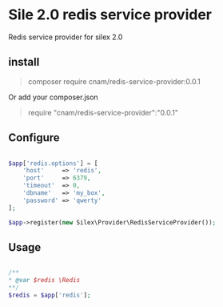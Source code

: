 # Sile 2.0 redis service provider
Redis service provider for silex 2.0


## install 

> composer require cnam/redis-service-provider:0.0.1

Or add your composer.json

> require "cnam/redis-service-provider":"0.0.1"

## Configure

```php

$app['redis.options'] = [
    'host'     => 'redis',
    'port'     => 6379,
    'timeout'  => 0,
    'dbname'   => 'my_box',
    'password' => 'qwerty'
];

$app->register(new Silex\Provider\RedisServiceProvider());

```

## Usage

```php

/**
* @var $redis \Redis
**/
$redis = $app['redis'];

```

